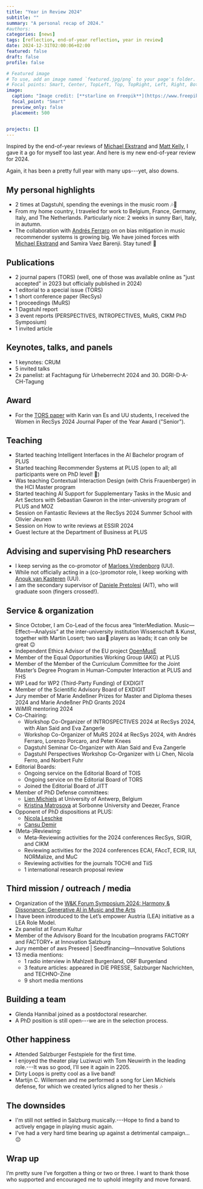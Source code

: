 ```yaml
---
title: "Year in Review 2024"
subtitle: ""
summary: "A personal recap of 2024."
#authors: 
categories: [news]
tags: [reflection, end-of-year reflection, year in review]
date: 2024-12-31T02:00:06+02:00
featured: false
draft: false
profile: false

# Featured image
# To use, add an image named `featured.jpg/png` to your page's folder.
# Focal points: Smart, Center, TopLeft, Top, TopRight, Left, Right, BottomLeft, Bottom, BottomRight.
image:
  caption: "Image credit: [**starline on Freepik**](https://www.freepik.com/free-vector/line-style-2024-lettering-new-year-yellow-background-design-vector_67813118.htm#fromView=author&page=2&position=40&uuid=24778d0f-182a-4e6b-9363-69e553b781e9&new_detail=true)."
  focal_point: "Smart"
  preview_only: false
  placement: 500


projects: []
---
```


Inspired by the end-of-year reviews of [Michael Ekstrand](https://md.ekstrandom.net/blog/2023/12/2023) and [Matt Kelly](https://log.lab.matkelly.com/year-in-review-2023), I gave it a go for myself too last year. And here is my new end-of-year review for 2024.

Again, it has been a pretty full year with many ups---yet, also downs.


## My personal highlights
- 2 times at Dagstuhl, spending the evenings in the music room 🎶🙂
- From my home country, I traveled for work to Belgium, France, Germany, Italy, and The Netherlands. Particularly nice: 2 weeks in sunny Bari, Italy, in autumn.
- The collaboration with [Andrés Ferraro](https://scholar.google.com/citations?user=WQglBowAAAAJ) on on bias mitigation in music recommender systems is growing big. We have joined forces with [Michael Ekstrand](http://md.ekstrandom.net) and Samira Vaez Barenji. Stay tuned! 💪


## Publications
- 2 journal papers (TORS) (well, one of those was available online as "just accepted" in 2023 but officially published in 2024)
- 1 editorial to a special issue (TORS)
- 1 short conference paper (RecSys)
- 1 proceedings (MuRS)
- 1 Dagstuhl report
- 3 event reports (PERSPECTIVES, INTROPECTIVES, MuRS, CIKM PhD Symposium)
- 1 invited article 


## Keynotes, talks, and panels 
- 1 keynotes: CRUM
- 5 invited talks
- 2x panelist: at Fachtagung für Urheberrecht 2024 and 30. DGRI-D-A-CH-Tagung


## Award
- For the [TORS paper](/publications/bauer-2024-values/) with Karin van Es and UU students, I received the Women in RecSys 2024 Journal Paper of the Year Award ("Senior").


## Teaching
- Started teaching Intelligent Interfaces in the AI Bachelor program of PLUS
- Started teaching Recommender Systems at PLUS (open to all; all participants were on PhD level! 🙂)
- Was teaching Contextual Interaction Design (with Chris Frauenberger) in the HCI Master program
- Started teaching AI Support for Supplementary Tasks in the Music and Art Sectors with Sebastian Gawron in the inter-university program of PLUS and MOZ
- Session on Fantastic Reviews at the RecSys 2024 Summer School with Olivier Jeunen
- Session on How to write reviews at ESSIR 2024
- Guest lecture at the Department of Business at PLUS


## Advising and supervising PhD researchers
- I keep serving as the co-promotor of [Marloes Vredenborg](https://marloesvredenborg.com) (UU).
- While not officially acting in a (co-)promotor role, I keep working with [Anouk van Kasteren](http://anoukvankasteren.com) (UU).
- I am the secondary supervisor of [Daniele Pretolesi](https://scholar.google.com/citations?user=-vmPHIUAAAAJ) (AIT), who will graduate soon (fingers crossed!).


## Service & organization
- Since October, I am Co-Lead of the focus area “InterMediation. Music—Effect—Analysis” at the inter-university institution Wissenschaft & Kunst, together with Martin Losert; two sax🎷 players as leads; it can only be great 😉
- Independent Ethics Advisor of the EU project [OpenMusE](https://www.openmuse.eu)
- Member of the Equal Opportunities Working Group (AKG) at PLUS
- Member of the Member of the Curriculum Committee for the Joint Master’s Degree Program in Human-Computer Interaction at PLUS and FHS
- WP Lead for WP2 (Third-Party Funding) of EXDIGIT
- Member of the Scientific Advisory Board of EXDIGIT
- Jury member of Marie Andeßner Prizes for Master and Diploma theses 2024 and Marie Andeßner PhD Grants 2024
- WiMIR mentoring 2024
- Co-Chairing:
  - Workshop Co-Organizer of INTROSPECTIVES 2024 at RecSys 2024, with Alan Said and Eva Zangerle 
  - Workshop Co-Organizer of MuRS 2024 at RecSys 2024, with Andrés Ferraro, Lorenzo Porcaro, and Peter Knees 
  - Dagstuhl Seminar Co-Organizer with Alan Said and Eva Zangerle
  - Dagstuhl Perspectives Workshop Co-Organizer with Li Chen, Nicola Ferro, and Norbert Fuhr
- Editorial Boards:
  - Ongoing service on the Editorial Board of TOIS
  - Ongoing service on the Editorial Board of TORS 
  - Joined the Editorial Board of JITT
- Member of PhD Defense committees:
  - [Lien Michiels](https://lienmichiels.be) at University of Antwerp, Belgium
  - [Kristina Matrosova](https://scholar.google.dk/citations?user=4c_Qth8AAAAJ) at  Sorbonne University and Deezer, France
- Opponent of PhD dispositions at PLUS:
  - [Nicola Leschke](https://pepsys-group.github.io/team/nl)
  - [Cansu Demir](https://cansu-demir.com)
- (Meta-)Reviewing:
  - Meta-Reviewing activities for the 2024 conferences RecSys, SIGIR, and CIKM
  - Reviewing activities for the 2024 conferences ECAI, FAccT, ECIR, IUI, NORMalize, and MuC
  - Reviewing activities for the journals TOCHI and TiiS
  - 1 international research proposal review


## Third mission / outreach / media
- Organization of the [W&K Forum Symposium 2024: Harmony & Dissonance: Generative AI in Music and the Arts](/events/genaiart2024/)
- I have been introduced to the Let’s empower Austria (LEA) initiative as a LEA Role Model.
- 2x panelist at Forum Kultur  
- Member of the Advisory Board for the Incubation programs FACTORY and FACTORY+ at Innovation Salzburg
- Jury member of aws Preseed | Seedfinancing—Innovative Solutions
- 13 media mentions:
  - 1 radio interview in Mahlzeit Burgenland, ORF Burgenland
  - 3 feature articles: appeared in DIE PRESSE, Salzburger Nachrichten, and TECHNO-Zine
  - 9 short media mentions

## Building a team
- Glenda Hannibal joined as a postdoctoral researcher.
- A PhD position is still open---we are in the selection process.


## Other happiness
- Attended Salzburger Festspiele for the first time.
- I enjoyed the theater play Luziwuzi with Tom Neuwirth in the leading role.---It was so good, I'll see it again in 2205.
- Dirty Loops is pretty cool as a live band!
- Martijn C. Willemsen and me performed a song for Lien Michiels defense, for which we created lyrics aligned to her thesis 🎶 


## The downsides
- I'm still not settled in Salzburg musically.---Hope to find a band to actively engage in playing music again.
- I've had a very hard time bearing up against a detrimental campaign... 😔

## Wrap up
I’m pretty sure I’ve forgotten a thing or two or three. 
I want to thank those who supported and encouraged me to uphold integrity and move forward.  
